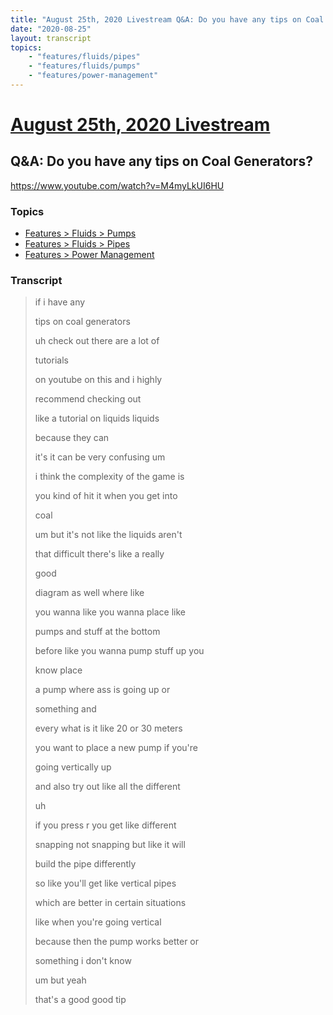 ```yaml
---
title: "August 25th, 2020 Livestream Q&A: Do you have any tips on Coal Generators?"
date: "2020-08-25"
layout: transcript
topics:
    - "features/fluids/pipes"
    - "features/fluids/pumps"
    - "features/power-management"
---
```

# [August 25th, 2020 Livestream](../2020-08-25.md)
## Q&A: Do you have any tips on Coal Generators?
https://www.youtube.com/watch?v=M4myLkUI6HU

### Topics
* [Features > Fluids > Pumps](../topics/features/fluids/pumps.md)
* [Features > Fluids > Pipes](../topics/features/fluids/pipes.md)
* [Features > Power Management](../topics/features/power-management.md)

### Transcript

> if i have any
> 
> tips on coal generators
> 
> uh check out there are a lot of
> 
> tutorials
> 
> on youtube on this and i highly
> 
> recommend checking out
> 
> like a tutorial on liquids liquids
> 
> because they can
> 
> it's it can be very confusing um
> 
> i think the complexity of the game is
> 
> you kind of hit it when you get into
> 
> coal
> 
> um but it's not like the liquids aren't
> 
> that difficult there's like a really
> 
> good
> 
> diagram as well where like
> 
> you wanna like you wanna place like
> 
> pumps and stuff at the bottom
> 
> before like you wanna pump stuff up you
> 
> know place
> 
> a pump where ass is going up or
> 
> something and
> 
> every what is it like 20 or 30 meters
> 
> you want to place a new pump if you're
> 
> going vertically up
> 
> and also try out like all the different
> 
> uh
> 
> if you press r you get like different
> 
> snapping not snapping but like it will
> 
> build the pipe differently
> 
> so like you'll get like vertical pipes
> 
> which are better in certain situations
> 
> like when you're going vertical
> 
> because then the pump works better or
> 
> something i don't know
> 
> um but yeah
> 
> that's a good good tip
> 

